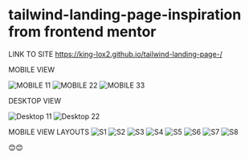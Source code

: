 # tailwind-landing-page-inspiration from frontend mentor

LINK TO SITE 
https://king-lox2.github.io/tailwind-landing-page-/




MOBILE VIEW 

![MOBILE 11](https://user-images.githubusercontent.com/59830659/176776513-6929e5fd-cbcc-49f3-a0e9-3444b7c8a1f5.png)
![MOBILE 22](https://user-images.githubusercontent.com/59830659/176776546-031648fe-ced2-4eb4-a39e-b67e1d1e8c5b.png)
![MOBILE 33](https://user-images.githubusercontent.com/59830659/176776575-b2bf846a-74bc-41dc-89e2-0481f47d92fa.png)

DESKTOP VIEW 

![Desktop 11](https://user-images.githubusercontent.com/59830659/176776704-b099b8c9-9ebc-47d3-8263-1f5e3be49963.png)
![Desktop 22](https://user-images.githubusercontent.com/59830659/176776729-e592f078-ab8e-4406-b580-cad8f58020b2.png)


MOBILE VIEW LAYOUTS 
![S1](https://user-images.githubusercontent.com/59830659/176776919-93717ecb-6817-42bb-8df1-21a954d09426.png)
![S2](https://user-images.githubusercontent.com/59830659/176777166-85aee353-9b35-47ec-a8eb-6b04b9351a94.png)
![S3](https://user-images.githubusercontent.com/59830659/176777187-a3980ba2-9e87-4b5f-a6c9-4c6ca9447e32.png)
![S4](https://user-images.githubusercontent.com/59830659/176777203-aa0ca6fc-94f4-4985-8ecb-6c587d3a77d6.png)
![S5](https://user-images.githubusercontent.com/59830659/176777217-76f43c90-dba8-438f-a799-61cda4ca0bd4.png)
![S6](https://user-images.githubusercontent.com/59830659/176777243-796491c8-8116-4d91-9a1b-aae872a21fd2.png)
![S7](https://user-images.githubusercontent.com/59830659/176777275-13c7a9b9-d252-4c2b-8be6-923d2bd805b0.png)
![S8](https://user-images.githubusercontent.com/59830659/176777306-ec506912-206d-471f-974f-a5aa9fce9b8e.png)


😊😊

